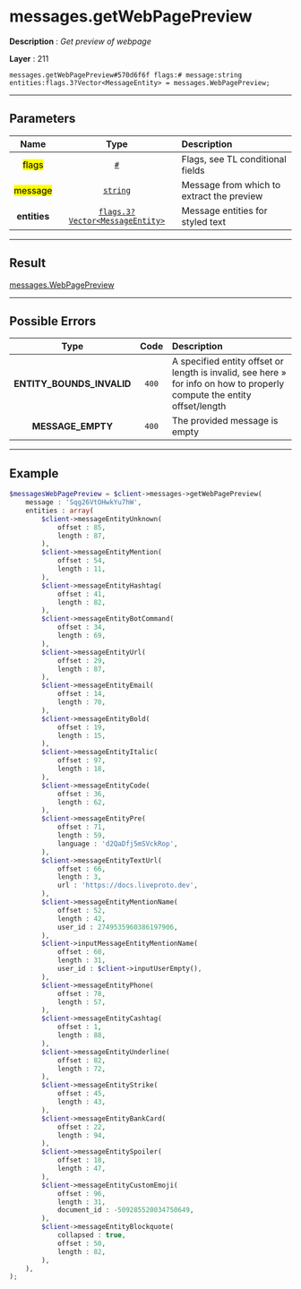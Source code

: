 # messages.getWebPagePreview

**Description** : *Get preview of webpage*

**Layer** : 211

```tl
messages.getWebPagePreview#570d6f6f flags:# message:string entities:flags.3?Vector<MessageEntity> = messages.WebPagePreview;
```

---

## Parameters

| Name | Type | Description |
| :---: | :---: | :--- |
| <mark>flags</mark> | [`#`](type/#) | Flags, see TL conditional fields |
| <mark>message</mark> | [`string`](type/string) | Message from which to extract the preview |
| **entities** | [`flags.3?Vector<MessageEntity>`](type/MessageEntity) | Message entities for styled text |

---

## Result

[messages.WebPagePreview](type/messages.WebPagePreview)

---

## Possible Errors

| Type | Code | Description |
| :---: | :---: | :--- |
| **ENTITY_BOUNDS_INVALID** | `400` | A specified entity offset or length is invalid, see here » for info on how to properly compute the entity offset/length |
| **MESSAGE_EMPTY** | `400` | The provided message is empty |

---

## Example

```php
$messagesWebPagePreview = $client->messages->getWebPagePreview(
	message : 'Sqg26VtOHwkYu7hW',
	entities : array(
		$client->messageEntityUnknown(
			offset : 85,
			length : 87,
		),
		$client->messageEntityMention(
			offset : 54,
			length : 11,
		),
		$client->messageEntityHashtag(
			offset : 41,
			length : 82,
		),
		$client->messageEntityBotCommand(
			offset : 34,
			length : 69,
		),
		$client->messageEntityUrl(
			offset : 29,
			length : 87,
		),
		$client->messageEntityEmail(
			offset : 14,
			length : 70,
		),
		$client->messageEntityBold(
			offset : 19,
			length : 15,
		),
		$client->messageEntityItalic(
			offset : 97,
			length : 18,
		),
		$client->messageEntityCode(
			offset : 36,
			length : 62,
		),
		$client->messageEntityPre(
			offset : 71,
			length : 59,
			language : 'd2QaDfj5mSVckRop',
		),
		$client->messageEntityTextUrl(
			offset : 66,
			length : 3,
			url : 'https://docs.liveproto.dev',
		),
		$client->messageEntityMentionName(
			offset : 52,
			length : 42,
			user_id : 2749535960386197906,
		),
		$client->inputMessageEntityMentionName(
			offset : 60,
			length : 31,
			user_id : $client->inputUserEmpty(),
		),
		$client->messageEntityPhone(
			offset : 78,
			length : 57,
		),
		$client->messageEntityCashtag(
			offset : 1,
			length : 88,
		),
		$client->messageEntityUnderline(
			offset : 82,
			length : 72,
		),
		$client->messageEntityStrike(
			offset : 45,
			length : 43,
		),
		$client->messageEntityBankCard(
			offset : 22,
			length : 94,
		),
		$client->messageEntitySpoiler(
			offset : 18,
			length : 47,
		),
		$client->messageEntityCustomEmoji(
			offset : 96,
			length : 31,
			document_id : -509285520034750649,
		),
		$client->messageEntityBlockquote(
			collapsed : true,
			offset : 50,
			length : 82,
		),
	),
);
```